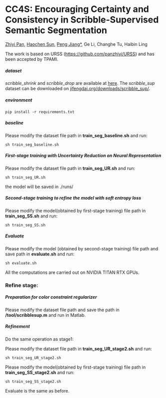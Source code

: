 # CC4S: Encouraging Certainty and Consistency in Scribble-Supervised Semantic Segmentation
[Zhiyi Pan](https://github.com/panzhiyi), [Haochen Sun](https://github.com/sun1233217T), [Peng Jiang*](https://github.com/sdujump), Ge Li, Changhe Tu, Haibin Ling

The work is based on URSS (https://github.com/panzhiyi/URSS) and has been accepted by TPAMI.

##### dataset

*scribble_shrink* and *scribble_drop* are available at [here](https://drive.google.com/drive/folders/1q2PvbQVOdIY9S-qjh85ohM66svzp9wnp).  The *scribble_sup* dataset can be downloaded on [jifengdai.org/downloads/scribble_sup/](https://jifengdai.org/downloads/scribble_sup/).

##### environment

```
pip install -r requirements.txt
```

##### baseline

Please modify the dataset file path in **train_seg_baseline.sh** and run:

```
sh train_seg_baseline.sh
```

##### First-stage training with Uncertainty Reduction on Neural Representation

Please modify the dataset file path in **train_seg_UR.sh** and run:

```
sh train_seg_UR.sh
```

the model will be saved in ./runs/ 

##### Second-stage training to refine the model with soft entropy loss

Please modify the model(obtained by first-stage training) file path in **train_seg_SS.sh** and run: 

```
sh train_seg_SS.sh
```

##### Evaluate

Please modify the model (obtained by second-stage training) file path and save path in **evaluate.sh** and run: 

```
sh evaluate.sh
```

All the computations are carried out on NVIDIA TITAN RTX GPUs.

### Refine stage:

##### Preparation for color constraint regularizer

Please modify the dataset file path and save the path in **/tool/scribblesup.m** and run in Matlab.  

##### Refinement
Do the same operation as stage1:  
  

Please modify the dataset file path in **train_seg_UR_stage2.sh** and run:

```
sh train_seg_UR_stage2.sh
```

Please modify the model(obtained by first-stage training) file path in **train_seg_SS_stage2.sh** and run: 

```
sh train_seg_SS_stage2.sh
```
Evaluate is the same as before.






